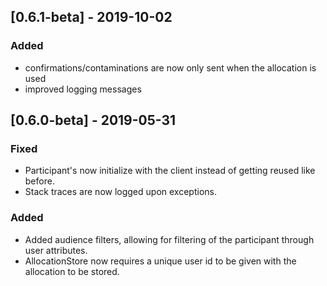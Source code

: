 ## [0.6.1-beta] - 2019-10-02
### Added
- confirmations/contaminations are now only sent when the allocation is used
- improved logging messages

## [0.6.0-beta] - 2019-05-31
### Fixed 
- Participant's now initialize with the client instead of getting reused like before.
- Stack traces are now logged upon exceptions.
### Added
- Added audience filters, allowing for filtering of the participant through user attributes.
- AllocationStore now requires a unique user id to be given with the allocation to be stored.